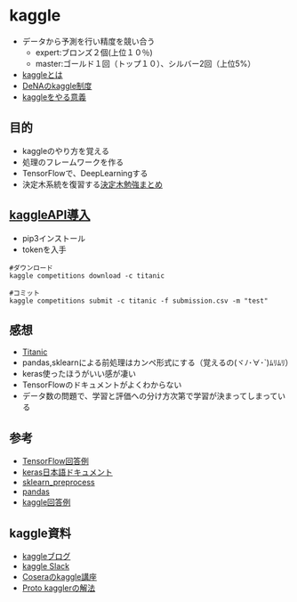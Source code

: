 # kaggle
- データから予測を行い精度を競い合う
  - expert:ブロンズ２個(上位１０％)
  - master:ゴールド１回（トップ１０）、シルバー2回（上位5%）
- [kaggleとは](http://www.currypurin.com/entry/2018/02/21/011316)
- [DeNAのkaggle制度](https://dena.ai/kaggle/)
- [kaggleをやる意義](https://www.slideshare.net/HaradaKei/devsumi-2018summer)
## 目的
- kaggleのやり方を覚える
- 処理のフレームワークを作る
- TensorFlowで、DeepLearningする
- 決定木系統を復習する[決定木勉強まとめ](https://github.com/dialectic4th/06desition_tree_system)

## [kaggleAPI導入](http://www.currypurin.com/entry/2018/kaggle-api)
- pip3インストール
- tokenを入手
  
```
#ダウンロード
kaggle competitions download -c titanic

#コミット
kaggle competitions submit -c titanic -f submission.csv -m "test"
```



## 感想
- [Titanic](https://www.kaggle.com/c/titanic/leaderboard)
- pandas,sklearnによる前処理はカンペ形式にする（覚えるの(ヾﾉ･∀･`)ﾑﾘﾑﾘ）
- keras使ったほうがいい感が凄い
- TensorFlowのドキュメントがよくわからない
- データ数の問題で、学習と評価への分け方次第で学習が決まってしまっている

## 参考
- [TensorFlow回答例](https://www.kaggle.com/linxinzhe/tensorflow-deep-learning-to-solve-titanic)
- [keras日本語ドキュメント](https://keras.io/ja/)
- [sklearn_preprocess](http://own-search-and-study.xyz/2016/11/23/sklearn%E3%81%AEpreprocessing%E3%81%AE%E5%85%A8%E3%83%A1%E3%82%BD%E3%83%83%E3%83%89%E3%82%92%E8%A7%A3%E8%AA%AC/)
- [pandas](https://qiita.com/tanemaki/items/2ed05e258ef4c9e6caac#各種統計量)
- [kaggle回答例](http://www.mirandora.com/?p=1804)


## kaggle資料
- [kaggleブログ](http://www.currypurin.com/)
- [kaggle Slack](https://kaggler-ja.slack.com/messages/C0M91A5FX/)
- [Coseraのkaggle講座](https://www.coursera.org/learn/competitive-data-science)
- [Proto kagglerの解法](https://employment.en-japan.com/engineerhub/entry/2018/08/24/110000)
